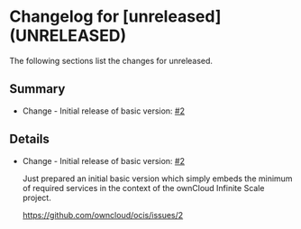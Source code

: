 # Changelog for [unreleased] (UNRELEASED)

The following sections list the changes for unreleased.

## Summary

* Change - Initial release of basic version: [#2](https://github.com/owncloud/ocis/issues/2)

## Details

* Change - Initial release of basic version: [#2](https://github.com/owncloud/ocis/issues/2)

   Just prepared an initial basic version which simply embeds the minimum of required services in
   the context of the ownCloud Infinite Scale project.

   https://github.com/owncloud/ocis/issues/2

